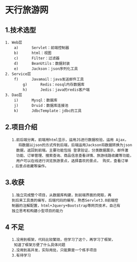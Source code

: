  # 天行旅游网

## 1.技术选型
	1. Web层
	    a)   	Servlet：前端控制器
	    b)   	html：视图
	    c)		Filter：过滤器   
	    d)   	BeanUtils：数据封装
	    e)   	Jackson：json序列化工具
	2. Service层
	    f)		Javamail：java发送邮件工具
            g)		Redis：nosql内存数据库
            h)		Jedis：java的redis客户端
	3. Dao层
	    i)		Mysql：数据库
	    j)		Druid：数据库连接池
	    k)		JdbcTemplate：jdbc的工具

## 2.项目介绍
       1.前后端分离，前端用html显示，运用JS进行数据校验，运用 Ajax，
          将数据以json的方式传到后端，后端运用Jackson将数据转换为json
         数据，返回到前端。主要功能包括 登录验证，分类数据展示、邮件激
         功能、订单管理、搜索查询、商品信息查看详情、旅游线路收藏等功能，
         用户可以在线进行浏览旅游景点，选择喜欢的景点， 购买，查看订单
       ，后景点收藏等操作。
  
  ## 3.收获
       1.独立完成整个项目，从数据库构建，到前端界面的爬取，再
       到后来工具类的编写，后端代码的编写，熟悉Servlet3.0前端控
       制器的注解配置，html+Jquery+Bootstrap等网页技术，自己有
       独立思考和构建小型项目的能力
  ## 4 不足
       1.没用到框架，代码比较繁琐，但学习了这个，再学习了框架，
        知道了框架方便了什么具体问题
       2.没用到高并发，实际用处，只能算是一个练手项目
       3.有待学习
